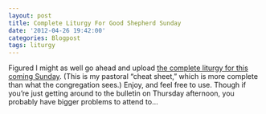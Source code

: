 ```yaml
---
layout: post
title: Complete Liturgy For Good Shepherd Sunday
date: '2012-04-26 19:42:00'
categories: Blogpost
tags: liturgy
---
```



Figured I might as well go ahead and upload [the complete liturgy for this coming Sunday](https://www.dropbox.com/s/5fbe2x5yz4a7vph/Good%20Shepherd%20Liturgy.pdf). (This is my pastoral “cheat sheet,” which is more complete than what the congregation sees.) Enjoy, and feel free to use. Though if you’re just getting around to the bulletin on Thursday afternoon, you probably have bigger problems to attend to…


